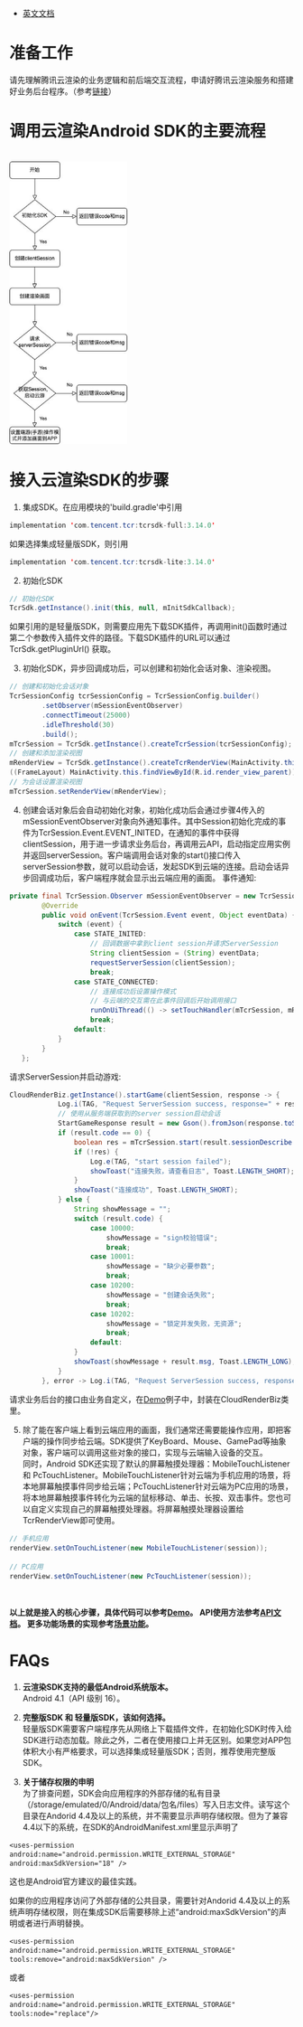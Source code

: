 - [英文文档](Real-Time_Cloud_Rendering_SDK_Integration_Guide.md)

# 准备工作
请先理解腾讯云渲染的业务逻辑和前后端交互流程，申请好腾讯云渲染服务和搭建好业务后台程序。（参考[链接](../README.md)）

# 调用云渲染Android SDK的主要流程
<br>
<img src="images/云渲染sdk调用流程.jpeg" height="500px">
<br>

# 接入云渲染SDK的步骤

1. 集成SDK。在应用模块的'build.gradle'中引用

```java
implementation 'com.tencent.tcr:tcrsdk-full:3.14.0'
```

如果选择集成轻量版SDK，则引用

```java
implementation 'com.tencent.tcr:tcrsdk-lite:3.14.0' 
```

2. 初始化SDK

```java
// 初始化SDK
TcrSdk.getInstance().init(this, null, mInitSdkCallback);
```

如果引用的是轻量版SDK，则需要应用先下载SDK插件，再调用init()函数时通过第二个参数传入插件文件的路径。下载SDK插件的URL可以通过 TcrSdk.getPluginUrl() 获取。

3. 初始化SDK，异步回调成功后，可以创建和初始化会话对象、渲染视图。

```java
// 创建和初始化会话对象
TcrSessionConfig tcrSessionConfig = TcrSessionConfig.builder()
        .setObserver(mSessionEventObserver)
        .connectTimeout(25000)
        .idleThreshold(30)
        .build();
mTcrSession = TcrSdk.getInstance().createTcrSession(tcrSessionConfig);
// 创建和添加渲染视图
mRenderView = TcrSdk.getInstance().createTcrRenderView(MainActivity.this, mTcrSession, TcrRenderViewType.SURFACE);
((FrameLayout) MainActivity.this.findViewById(R.id.render_view_parent)).addView(mRenderView);
// 为会话设置渲染视图
mTcrSession.setRenderView(mRenderView);
```

4. 创建会话对象后会自动初始化对象，初始化成功后会通过步骤4传入的mSessionEventObserver对象向外通知事件。其中Session初始化完成的事件为TcrSession.Event.EVENT_INITED，在通知的事件中获得clientSession，用于进一步请求业务后台，再调用云API，启动指定应用实例并返回serverSession。客户端调用会话对象的start()接口传入serverSession参数，就可以启动会话，发起SDK到云端的连接。启动会话异步回调成功后，客户端程序就会显示出云端应用的画面。 
事件通知:

```java
private final TcrSession.Observer mSessionEventObserver = new TcrSession.Observer() {
        @Override
        public void onEvent(TcrSession.Event event, Object eventData) {
            switch (event) {
                case STATE_INITED:
                    // 回调数据中拿到client session并请求ServerSession
                    String clientSession = (String) eventData;
                    requestServerSession(clientSession);
                    break;
                case STATE_CONNECTED:
                    // 连接成功后设置操作模式
                    // 与云端的交互需在此事件回调后开始调用接口
                    runOnUiThread(() -> setTouchHandler(mTcrSession, mRenderView, PC_GAME));
                    break;
                default:
            }
        }
   };    

```

请求ServerSession并启动游戏:

```java
CloudRenderBiz.getInstance().startGame(clientSession, response -> {
            Log.i(TAG, "Request ServerSession success, response=" + response.toString());
            // 使用从服务端获取到的server session启动会话
            StartGameResponse result = new Gson().fromJson(response.toString(), StartGameResponse.class);
            if (result.code == 0) {
                boolean res = mTcrSession.start(result.sessionDescribe.serverSession);
                if (!res) {
                    Log.e(TAG, "start session failed");
                    showToast("连接失败，请查看日志", Toast.LENGTH_SHORT);
                }
                showToast("连接成功", Toast.LENGTH_SHORT);
            } else {
                String showMessage = "";
                switch (result.code) {
                    case 10000:
                        showMessage = "sign校验错误";
                        break;
                    case 10001:
                        showMessage = "缺少必要参数";
                        break;
                    case 10200:
                        showMessage = "创建会话失败";
                        break;
                    case 10202:
                        showMessage = "锁定并发失败，无资源";
                        break;
                    default:
                }
                showToast(showMessage + result.msg, Toast.LENGTH_LONG);
            }
        }, error -> Log.i(TAG, "Request ServerSession success, response=" + error.toString()));
```

请求业务后台的接口由业务自定义，在[Demo](../Demo)例子中，封装在CloudRenderBiz类里。

5. 除了能在客户端上看到云端应用的画面，我们通常还需要能操作应用，即把客户端的操作同步给云端。SDK提供了KeyBoard、Mouse、GamePad等抽象对象，客户端可以调用这些对象的接口，实现与云端输入设备的交互。  
同时，Android SDK还实现了默认的屏幕触摸处理器：MobileTouchListener 和 PcTouchListener。MobileTouchListener针对云端为手机应用的场景，将本地屏幕触摸事件同步给云端；PcTouchListener针对云端为PC应用的场景，将本地屏幕触摸事件转化为云端的鼠标移动、单击、长按、双击事件。您也可以自定义实现自己的屏幕触摸处理器。将屏幕触摸处理器设置给TcrRenderView即可使用。

```java
// 手机应用
renderView.setOnTouchListener(new MobileTouchListener(session));

// PC应用
renderView.setOnTouchListener(new PcTouchListener(session));
```

<br><p>
**以上就是接入的核心步骤，具体代码可以参考[Demo](../Demo)。
API使用方法参考[API文档](API文档.md)。
更多功能场景的实现参考[场景功能](场景功能.md)。** 

# FAQs
1. **云渲染SDK支持的最低Android系统版本。**  
Android 4.1（API 级别 16）。

2. **完整版SDK 和 轻量版SDK，该如何选择。**  
轻量版SDK需要客户端程序先从网络上下载插件文件，在初始化SDK时传入给SDK进行动态加载。除此之外，二者在使用接口上并无区别。如果您对APP包体积大小有严格要求，可以选择集成轻量版SDK；否则，推荐使用完整版SDK。

3. **关于储存权限的申明**  
  为了排查问题，SDK会向应用程序的外部存储的私有目录（/storage/emulated/0/Android/data/包名/files）写入日志文件。读写这个目录在Andorid 4.4及以上的系统，并不需要显示声明存储权限。但为了兼容4.4以下的系统，在SDK的AndroidManifest.xml里显示声明了
  ```
  <uses-permission android:name="android.permission.WRITE_EXTERNAL_STORAGE" android:maxSdkVersion="18" />  
  ```
  这也是Android官方建议的最佳实践。

  如果你的应用程序访问了外部存储的公共目录，需要针对Andorid 4.4及以上的系统声明存储权限，则在集成SDK后需要移除上述“android:maxSdkVersion”的声明或者进行声明替换。
  ```
<uses-permission android:name="android.permission.WRITE_EXTERNAL_STORAGE" tools:remove="android:maxSdkVersion" />
  ```
  或者
  ```
  <uses-permission android:name="android.permission.WRITE_EXTERNAL_STORAGE" tools:node="replace"/>
  ```

